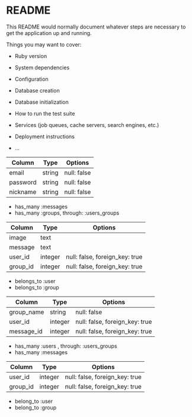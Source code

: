 # README

This README would normally document whatever steps are necessary to get the
application up and running.

Things you may want to cover:

* Ruby version

* System dependencies

* Configuration

* Database creation

* Database initialization

* How to run the test suite

* Services (job queues, cache servers, search engines, etc.)

* Deployment instructions

* ...
<!-- usersテーブル -->
|Column|Type|Options|
|------|----|-------|
|email|string|null: false|
|password|string|null: false|
|nickname|string|null: false|
- has_many :messages
- has_many :groups, through:  :users_groups


<!-- messagesテーブル -->
|Column|Type|Options|
|------|----|-------|
|image|text||
|message|text||
|user_id|integer|null: false, foreign_key: true|
|group_id|integer|null: false, foreign_key: true|
- belongs_to :user
- belongs_to :group


<!-- groupsテーブル -->
|Column|Type|Options|
|------|----|-------|
|group_name|string|null: false|
|user_id|integer|null: false, foreign_key: true|
|message_id|integer|null: false, foreign_key: true|
- has_many :users , through:  :users_groups
- has_many :messages


<!-- users_groupsテーブル -->
|Column|Type|Options|
|------|----|-------|
|user_id|integer|null: false, foreign_key: true|
|group_id|integer|null: false, foreign_key: true|
- belong_to :user
- belong_to :group


